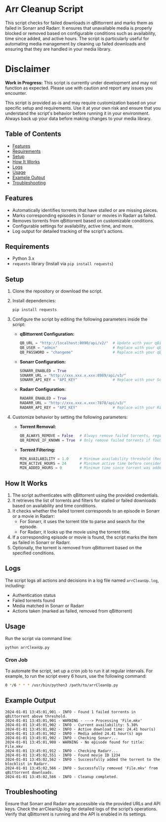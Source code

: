 # Arr Cleanup Script

This script checks for failed downloads in qBittorrent and marks them as failed in Sonarr and Radarr. It ensures that unavailable media is properly blocked or removed based on configurable conditions such as availability, time since added, and active hours. The script is particularly useful for automating media management by cleaning up failed downloads and ensuring that they are handled in your media library.

# Disclaimer

**Work in Progress:** This script is currently under development and may not function as expected. Please use with caution and report any issues you encounter.

This script is provided as-is and may require customization based on your specific setup and requirements. Use it at your own risk and ensure that you understand the script's behavior before running it in your environment. Always back up your data before making changes to your media library.

## Table of Contents

- [Features](#features)
- [Requirements](#requirements)
- [Setup](#setup)
- [How It Works](#how-it-works)
- [Logs](#logs)
- [Usage](#usage)
- [Example Output](#example-output)
- [Troubleshooting](#troubleshooting)

## Features

- Automatically identifies torrents that have stalled or are missing pieces.
- Marks corresponding episodes in Sonarr or movies in Radarr as failed.
- Removes torrents from qBittorrent based on customizable conditions.
- Configurable settings for availability, active time, and more.
- Log output for detailed tracking of the script's actions.

## Requirements

- Python 3.x
- `requests` library (Install via `pip install requests`)

## Setup

1. Clone the repository or download the script.
2. Install dependencies:
   ```bash
   pip install requests
   ```
3. Configure the script by editing the following parameters inside the script:

   - **qBittorrent Configuration:**

     ```python
     QB_URL = "http://localhost:8090/api/v2/"  # Update with your qBittorrent URL
     QB_USER = "admin"                         # Replace with your qBittorrent username
     QB_PASSWORD = "changeme"                  # Replace with your qBittorrent password
     ```

   - **Sonarr Configuration:**

     ```python
     SONARR_ENABLED = True
     SONARR_URL = "http://xxx.xxx.x.xxx:8989/api/v3/"
     SONARR_API_KEY = "API_KEY"                # Replace with your Sonarr API key
     ```

   - **Radarr Configuration:**
     ```python
     RADARR_ENABLED = True
     RADARR_URL = "http://xxx.xxx.x.xxx:7878/api/v3/"
     RADARR_API_KEY = "API_KEY"                # Replace with your Radarr API key
     ```

4. Customize behavior by setting the following parameters:

   - **Torrent Removal:**

     ```python
     QB_ALWAYS_REMOVE = False   # Always remove failed torrents, regardless of Sonarr or Radarr check
     QB_REMOVE_IF_KNOWN = True  # Only remove failed torrents if found in Sonarr or Radarr
     ```

   - **Torrent Filtering:**
     ```python
     MIN_AVAILABILITY = 1.0     # Minimum availability threshold (Recommended: 1.0 for 100%)
     MIN_ACTIVE_HOURS = 24      # Minimum active time before considering availability (e.g., 24 hours)
     MIN_ADDED_HOURS = 0        # Minimum time since torrent was added (e.g., 0 hours)
     ```

## How It Works

1. The script authenticates with qBittorrent using the provided credentials.
2. It retrieves the list of torrents and filters for stalled or failed downloads based on availability and time conditions.
3. It checks whether the failed torrent corresponds to an episode in Sonarr or a movie in Radarr:
   - For Sonarr, it uses the torrent title to parse and search for the episode.
   - For Radarr, it looks up the movie using the torrent title.
4. If a corresponding episode or movie is found, the script marks the item as failed in Sonarr or Radarr.
5. Optionally, the torrent is removed from qBittorrent based on the specified conditions.

## Logs

The script logs all actions and decisions in a log file named `arrCleanUp.log`, including:

- Authentication status
- Failed torrents found
- Media matched in Sonarr or Radarr
- Actions taken (marked as failed, removed from qBittorrent)

## Usage

Run the script via command line:

```bash
python arrCleanUp.py
```

### Cron Job

To automate the script, set up a cron job to run it at regular intervals. For example, to run the script every 6 hours, use the following command:

```bash
0 */6 * * * /usr/bin/python3 /path/to/arrCleanUp.py
```

## Example Output

    2024-01-01 13:45:01,901 - INFO - Found 1 failed torrents in qBittorrent above threshold.
    2024-01-01 13:45:01,901 - WARNING - ---> Processing 'File.mkv'
    2024-01-01 13:45:01,902 - INFO - Current availability: 5.30%
    2024-01-01 13:45:01,902 - INFO - Active download time: 24.41 hour(s)
    2024-01-01 13:45:01,902 - INFO - Media added 24.41 hour(s) ago
    2024-01-01 13:45:01,902 - INFO - Checking Sonarr...
    2024-01-01 13:45:01,908 - WARNING - No episode found for title: File.mkv
    2024-01-01 13:45:01,912 - INFO - Checking Radarr...
    2024-01-01 13:45:02,551 - INFO - Found movie ID 1234
    2024-01-01 13:45:02,562 - INFO - Successfully added the torrent to the blocklist in Radarr.
    2024-01-01 13:45:02,566 - INFO - Successfully removed 'File.mkv' from qBittorrent downloads.
    2024-01-01 13:45:02,566 - INFO - Cleanup completed.

## Troubleshooting

Ensure that Sonarr and Radarr are accessible via the provided URLs and API keys.
Check the arrCleanUp.log for detailed logs of the script’s operations.
Verify that qBittorrent is running and the API is enabled in its settings.
